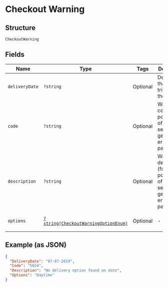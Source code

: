 
# Checkout Warning

## Structure

`CheckoutWarning`

## Fields

| Name | Type | Tags | Description | Getter | Setter |
|  --- | --- | --- | --- | --- | --- |
| `deliveryDate` | `?string` | Optional | Deliverydate that triggered the warning | getDeliveryDate(): ?string | setDeliveryDate(?string deliveryDate): void |
| `code` | `?string` | Optional | Warning code (for a possible list of warnings, see the generic error codes page) | getCode(): ?string | setCode(?string code): void |
| `description` | `?string` | Optional | Warning description (for a possible list of warnings, see the generic error codes page) | getDescription(): ?string | setDescription(?string description): void |
| `options` | [`?string(CheckoutWarningOptionEnum)`](../../doc/models/checkout-warning-option-enum.md) | Optional | - | getOptions(): ?string | setOptions(?string options): void |

## Example (as JSON)

```json
{
  "DeliveryDate": "07-07-2019",
  "Code": "5034",
  "Description": "No delivery option found on date",
  "Options": "Daytime"
}
```

